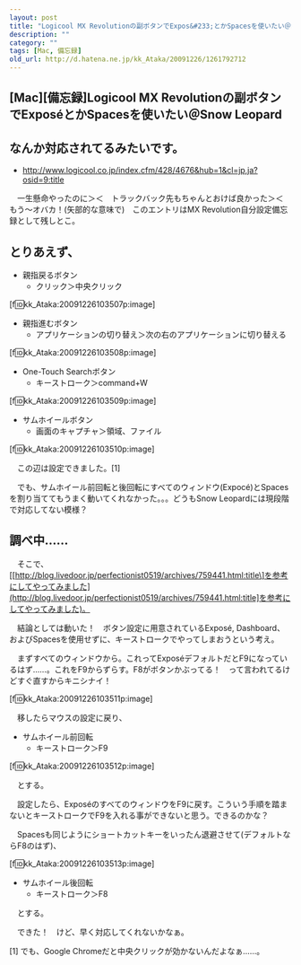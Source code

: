 ```yaml
---
layout: post
title: "Logicool MX Revolutionの副ボタンでExpos&#233;とかSpacesを使いたい＠Snow Leopard"
description: ""
category: ""
tags: [Mac, 備忘録]
old_url: http://d.hatena.ne.jp/kk_Ataka/20091226/1261792712
---
```


\[Mac\]\[備忘録\]Logicool MX Revolutionの副ボタンでExpos&#233;とかSpacesを使いたい＠Snow Leopard
------------------------------------------------------------------------------------------------

なんか対応されてるみたいです。
------------------------------

-   <http://www.logicool.co.jp/index.cfm/428/4676&hub=1&cl=jp,ja?osid=9:title>

　一生懸命やったのに＞＜　トラックバック先もちゃんとおけば良かった＞＜　もう～オバカ！(矢部的な意味で)　このエントリはMX Revolution自分設定備忘録として残しとこ。

とりあえず、
------------

-   親指戻るボタン
    -   クリック＞中央クリック

\[f:id:kk\_Ataka:20091226103507p:image\]

-   親指進むボタン
    -   アプリケーションの切り替え＞次の右のアプリケーションに切り替える

\[f:id:kk\_Ataka:20091226103508p:image\]

-   One-Touch Searchボタン
    -   キーストローク＞command+W

\[f:id:kk\_Ataka:20091226103509p:image\]

-   サムホイールボタン
    -   画面のキャプチャ＞領域、ファイル

\[f:id:kk\_Ataka:20091226103510p:image\]

　この辺は設定できました。[1]

　でも、サムホイール前回転と後回転にすべてのウィンドウ(Expoc&#233;)とSpacesを割り当ててもうまく動いてくれなかった。。。どうもSnow Leopardには現段階で対応してない模様？

調べ中……
--------

　そこで、\[[http://blog.livedoor.jp/perfectionist0519/archives/759441.html:title\]を参考にしてやってみました](http://blog.livedoor.jp/perfectionist0519/archives/759441.html:title]を参考にしてやってみました)。

　結論としては動いた！　ボタン設定に用意されているExpos&#233;, Dashboard、およびSpacesを使用せずに、キーストロークでやってしまおうという考え。

　まずすべてのウィンドウから。これってExpos&#233;デフォルトだとF9になっているはず……。これをF9からずらす。F8がボタンかぶってる！　って言われてるけどすぐ直すからキニシナイ！

\[f:id:kk\_Ataka:20091226103511p:image\]

　移したらマウスの設定に戻り、

-   サムホイール前回転
    -   キーストローク＞F9

\[f:id:kk\_Ataka:20091226103512p:image\]

　とする。

　設定したら、Expos&#233;のすべてのウィンドウをF9に戻す。こういう手順を踏まないとキーストロークでF9を入れる事ができないと思う。できるのかな？

　Spacesも同じようにショートカットキーをいったん退避させて(デフォルトならF8のはず)、

\[f:id:kk\_Ataka:20091226103513p:image\]

-   サムホイール後回転
    -   キーストローク＞F8

　とする。

　できた！　けど、早く対応してくれないかなぁ。

[1] でも、Google Chromeだと中央クリックが効かないんだよなぁ……。
